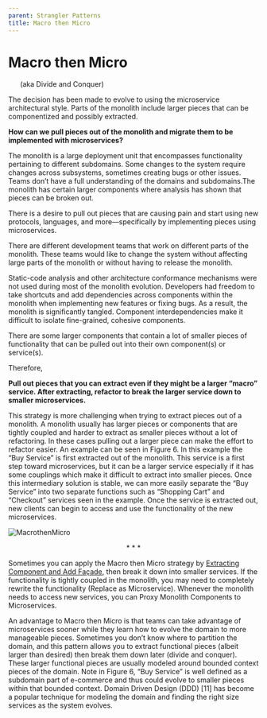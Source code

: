 ```yaml
---
parent: Strangler Patterns
title: Macro then Micro
---
```

# Macro then Micro
&nbsp;&nbsp;&nbsp;&nbsp;&nbsp;&nbsp;(aka Divide and Conquer)

The decision has been made to evolve to using the microservice architectural style. Parts of the monolith include larger pieces that can be componentized and possibly extracted.

**How can we pull pieces out of the monolith and migrate them to be implemented with microservices?**

The monolith is a large deployment unit that encompasses functionality pertaining to different subdomains. Some changes to the system require changes across subsystems, sometimes creating bugs or other issues. Teams don’t have a full understanding of the domains and subdomains.The monolith has certain larger components where analysis has shown that pieces can be broken out.

There is a desire to pull out pieces that are causing pain and start using new protocols, languages, and more—specifically by implementing pieces using microservices.

There are different development teams that work on different parts of the monolith. These teams would like to change the system without affecting large parts of the monolith or without having to release the monolith.

Static-code analysis and other architecture conformance mechanisms were not used during most of the monolith evolution. Developers had freedom to take shortcuts and add dependencies across components within the monolith when implementing new features or fixing bugs. As a result, the monolith is significantly tangled. Component interdependencies make it difficult to isolate fine-grained, cohesive components.

There are some larger components that contain a lot of smaller pieces of functionality that can be pulled out into their own component(s) or service(s).

Therefore,

**Pull out pieces that you can extract even if they might be a larger “macro” service. After extracting, refactor to break the larger service down to smaller microservices.**

This strategy is more challenging when trying to extract pieces out of a monolith. A monolith usually has larger pieces or components that are tightly coupled and harder to extract as smaller pieces without a lot of refactoring. In these cases pulling out a larger piece can make the effort to refactor easier. An example can be seen in Figure 6. In this example the “Buy Service” is first extracted out of the monolith. This service is a first step toward microservices, but it can be a larger service especially if it has some couplings which make it difficult to extract into smaller pieces. Once this intermediary solution is stable, we can more easily separate the “Buy Service” into two separate functions such as “Shopping Cart” and “Checkout” services seen in the example. Once the service is extracted out, new clients can begin to access and use the functionality of the new microservices.

![MacrothenMicro](../assets/MacroThenMicro.png)

<p align="center">* * *</p>

Sometimes you can apply the Macro then Micro strategy by [Extracting Component and Add Façade](Extract-Component-and-Add-Façade.md), then break it down into smaller services. If the functionality is tightly coupled in the monolith, you may need to completely rewrite the functionality (Replace as Microservice). Whenever the monolith needs to access new services, you can Proxy Monolith Components to Microservices.

An advantage to Macro then Micro is that teams can take advantage of microservices sooner while they learn how to evolve the domain to more manageable pieces. Sometimes you don’t know where to partition the domain, and this pattern allows you to extract functional pieces (albeit larger than desired) then break them down later (divide and conquer). These larger functional pieces are usually modeled around bounded context pieces of the domain. Note in Figure 6, “Buy Service” is well defined as a subdomain part of e-commerce and thus could evolve to smaller pieces within that bounded context. Domain Driven Design (DDD) [11] has become a popular technique for modeling the domain and finding the right size services as the system evolves.
